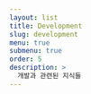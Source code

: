 ```yaml
---
layout: list
title: Development
slug: development
menu: true
submenu: true
order: 5
description: >
  개발과 관련된 지식들
---
```

